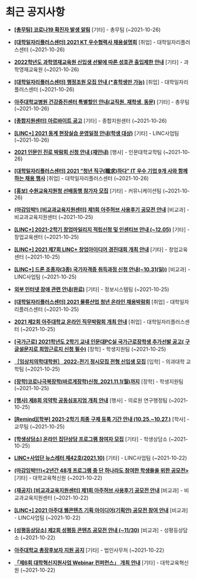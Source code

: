 # 최근 공지사항

* **[[총무팀] 코로나19 확진자 발생 알림](http://ajou.ac.kr/kr/ajou/notice.do?mode=view&amp;articleNo=114275&amp;article.offset=0&amp;articleLimit=30)**
 [기타] - 총무팀 (~2021-10-26)

* **[[대학일자리플러스센터] 2021 KT 우수협력사 채용설명회](http://ajou.ac.kr/kr/ajou/notice.do?mode=view&amp;articleNo=114274&amp;article.offset=0&amp;articleLimit=30)**
 [취업] - 대학일자리플러스센터 (~2021-10-26)

* **[2022학년도 과학영재교육원 신입생 선발에 따른 성호관 출입제한 안내](http://ajou.ac.kr/kr/ajou/notice.do?mode=view&amp;articleNo=114273&amp;article.offset=0&amp;articleLimit=30)**
 [기타] - 과학영재교육원 (~2021-10-26)

* **[[대학일자리플러스센터] 행정조원 모집 안내 (*휴학생만 가능)](http://ajou.ac.kr/kr/ajou/notice.do?mode=view&amp;articleNo=114272&amp;article.offset=0&amp;articleLimit=30)**
 [취업] - 대학일자리플러스센터 (~2021-10-26)

* **[아주대학교병원 건강증진센터 특별할인 안내(교직원, 재학생, 동문)](http://ajou.ac.kr/kr/ajou/notice.do?mode=view&amp;articleNo=114271&amp;article.offset=0&amp;articleLimit=30)**
 [기타] - 총무팀 (~2021-10-26)

* **[[종합지원센터] 아르바이트 공고](http://ajou.ac.kr/kr/ajou/notice.do?mode=view&amp;articleNo=114265&amp;article.offset=0&amp;articleLimit=30)**
 [기타] - 종합지원센터 (~2021-10-26)

* **[[LINC+] 2021 동계 현장실습 운영일정 안내(학생 대상)](http://ajou.ac.kr/kr/ajou/notice.do?mode=view&amp;articleNo=114264&amp;article.offset=0&amp;articleLimit=30)**
 [기타] - LINC사업팀 (~2021-10-26)

* **[2021 인문인 진로 박람회 신청 안내 (재안내)](http://ajou.ac.kr/kr/ajou/notice.do?mode=view&amp;articleNo=114263&amp;article.offset=0&amp;articleLimit=30)**
 [행사] - 인문대학교학팀 (~2021-10-26)

* **[[대학일자리플러스센터] 2021 “청년 직구(職求)하다” IT 우수 기업 9개 사와 함께하는 채용 행사](http://ajou.ac.kr/kr/ajou/notice.do?mode=view&amp;articleNo=114258&amp;article.offset=0&amp;articleLimit=30)**
 [취업] - 대학일자리플러스센터 (~2021-10-26)

* **[[홍보] 수원교육지원청 선배동행 참가자 모집](http://ajou.ac.kr/kr/ajou/notice.do?mode=view&amp;articleNo=114256&amp;article.offset=0&amp;articleLimit=30)**
 [기타] - 커뮤니케이션팀 (~2021-10-26)

* **[(마감임박!) [비교과교육지원센터] 제1회 아주허브 사용후기 공모전 안내](http://ajou.ac.kr/kr/ajou/notice.do?mode=view&amp;articleNo=114252&amp;article.offset=0&amp;articleLimit=30)**
 [비교과] - 비교과교육지원센터 (~2021-10-25)

* **[[LINC+] 2021-2학기 창업마일리지 적립신청 및 인센티브 안내 (~12.05)](http://ajou.ac.kr/kr/ajou/notice.do?mode=view&amp;articleNo=114250&amp;article.offset=0&amp;articleLimit=30)**
 [기타] - 창업교육센터 (~2021-10-25)

* **[[LINC+] 2021 제7회 LINC+ 창업아이디어 경진대회 개최 안내](http://ajou.ac.kr/kr/ajou/notice.do?mode=view&amp;articleNo=114249&amp;article.offset=0&amp;articleLimit=30)**
 [기타] - 창업교육센터 (~2021-10-25)

* **[[LINC+] 드론 조종자(3종) 국가자격증 취득과정 신청 안내(~10.31(일))](http://ajou.ac.kr/kr/ajou/notice.do?mode=view&amp;articleNo=114247&amp;article.offset=0&amp;articleLimit=30)**
 [비교과] - LINC사업팀 (~2021-10-25)

* **[외부 인터넷 장애 관련 안내(완료)](http://ajou.ac.kr/kr/ajou/notice.do?mode=view&amp;articleNo=114217&amp;article.offset=0&amp;articleLimit=30)**
 [기타] - 정보시스템팀 (~2021-10-25)

* **[[대학일자리플러스센터] 2021 물류산업 청년 온라인 채용박람회](http://ajou.ac.kr/kr/ajou/notice.do?mode=view&amp;articleNo=114216&amp;article.offset=0&amp;articleLimit=30)**
 [취업] - 대학일자리플러스센터 (~2021-10-25)

* **[2021 제2회 아주대학교 온라인 직무박람회 개최 안내](http://ajou.ac.kr/kr/ajou/notice.do?mode=view&amp;articleNo=114213&amp;article.offset=0&amp;articleLimit=30)**
 [취업] - 대학일자리플러스센터 (~2021-10-25)

* **[[국가근로] 2021학년도 2학기 교내 인문대PC실 국가근로장학생 추가선발 공고( 구글설문지로 희망근로지 신청 필수)](http://ajou.ac.kr/kr/ajou/notice.do?mode=view&amp;articleNo=114212&amp;article.offset=0&amp;articleLimit=30)**
 [장학] - 학생지원팀 (~2021-10-25)

* **[［임상치의학대학원］ 2022-전기 정시모집 전형 신입생 모집](http://ajou.ac.kr/kr/ajou/notice.do?mode=view&amp;articleNo=114211&amp;article.offset=0&amp;articleLimit=30)**
 [입학] - 의과대학 교학팀 (~2021-10-25)

* **[[장학]코로나극복장학(바르게장학)신청_2021.11.1(월)까지](http://ajou.ac.kr/kr/ajou/notice.do?mode=view&amp;articleNo=114209&amp;article.offset=0&amp;articleLimit=30)**
 [장학] - 학생지원팀 (~2021-10-25)

* **[[행사] 제8회 의약학 공동심포지엄 개최 안내](http://ajou.ac.kr/kr/ajou/notice.do?mode=view&amp;articleNo=114205&amp;article.offset=0&amp;articleLimit=30)**
 [행사] - 의료원 연구행정팀 (~2021-10-25)

* **[[Remind][학부] 2021-2학기 최종 구제 등록 기간 안내 (10.25.~10.27.)](http://ajou.ac.kr/kr/ajou/notice.do?mode=view&amp;articleNo=114204&amp;article.offset=0&amp;articleLimit=30)**
 [학사] - 교무팀 (~2021-10-25)

* **[[학생상담소] 온라인 집단상담 프로그램 참여자 모집](http://ajou.ac.kr/kr/ajou/notice.do?mode=view&amp;articleNo=114203&amp;article.offset=0&amp;articleLimit=30)**
 [기타] - 학생상담소 (~2021-10-25)

* **[LINC+사업단 뉴스레터 제42호(2021.10)](http://ajou.ac.kr/kr/ajou/notice.do?mode=view&amp;articleNo=114197&amp;article.offset=0&amp;articleLimit=30)**
 [기타] - LINC사업팀 (~2021-10-22)

* **[(마감임박!!!)&lt;2년간 48개 프로그램 중 단 하나라도 참여한 학생들을 위한 공모전&gt;](http://ajou.ac.kr/kr/ajou/notice.do?mode=view&amp;articleNo=114196&amp;article.offset=0&amp;articleLimit=30)**
 [기타] - 대학교육혁신원 (~2021-10-22)

* **[(재공지) [비교과교육지원센터] 제1회 아주허브 사용후기 공모전 안내](http://ajou.ac.kr/kr/ajou/notice.do?mode=view&amp;articleNo=114195&amp;article.offset=0&amp;articleLimit=30)**
 [비교과] - 비교과교육지원센터 (~2021-10-22)

* **[[LINC+] 2021 아주대 웹콘텐츠 기획 아이디어(기획안) 공모전 참여 안내](http://ajou.ac.kr/kr/ajou/notice.do?mode=view&amp;articleNo=114193&amp;article.offset=0&amp;articleLimit=30)**
 [비교과] - LINC사업팀 (~2021-10-22)

* **[[성평등상담소] 제2회 성평등 콘텐츠 공모전 안내 (~11/30)](http://ajou.ac.kr/kr/ajou/notice.do?mode=view&amp;articleNo=114191&amp;article.offset=0&amp;articleLimit=30)**
 [비교과] - 성평등상담소 (~2021-10-22)

* **[아주대학교 총장후보자 지원 공지](http://ajou.ac.kr/kr/ajou/notice.do?mode=view&amp;articleNo=114190&amp;article.offset=0&amp;articleLimit=30)**
 [기타] - 법인사무처 (~2021-10-22)

* **[「제6회 대학혁신지원사업 Webinar 컨퍼런스」 개최 안내](http://ajou.ac.kr/kr/ajou/notice.do?mode=view&amp;articleNo=114189&amp;article.offset=0&amp;articleLimit=30)**
 [기타] - 대학교육혁신원 (~2021-10-22)
